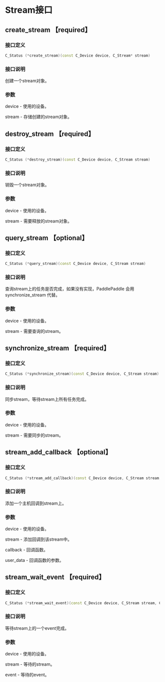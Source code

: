 # Stream接口

## create_stream 【required】

### 接口定义

```c++
C_Status (*create_stream)(const C_Device device, C_Stream* stream)
```

### 接口说明

创建一个stream对象。

### 参数

device - 使用的设备。

stream - 存储创建的stream对象。

## destroy_stream 【required】

### 接口定义

```c++
C_Status (*destroy_stream)(const C_Device device, C_Stream stream)
```

### 接口说明

销毁一个stream对象。

### 参数

device - 使用的设备。

stream - 需要释放的stream对象。

## query_stream 【optional】

### 接口定义

```c++
C_Status (*query_stream)(const C_Device device, C_Stream stream)
```

### 接口说明

查询stream上的任务是否完成，如果没有实现，PaddlePaddle 会用 synchronize_stream 代替。

### 参数

device - 使用的设备。

stream - 需要查询的stream。

## synchronize_stream 【required】

### 接口定义

```c++
C_Status (*synchronize_stream)(const C_Device device, C_Stream stream)
```

### 接口说明

同步stream，等待stream上所有任务完成。

### 参数

device - 使用的设备。

stream - 需要同步的stream。

## stream_add_callback 【optional】

### 接口定义

```c++
C_Status (*stream_add_callback)(const C_Device device, C_Stream stream, C_Callback callback, void* user_data)
```

### 接口说明

添加一个主机回调到stream上。

### 参数

device - 使用的设备。

stream - 添加回调到该stream中。

callback - 回调函数。

user_data - 回调函数的参数。

## stream_wait_event 【required】

### 接口定义

```c++
C_Status (*stream_wait_event)(const C_Device device, C_Stream stream, C_Event event)
```

### 接口说明

等待stream上的一个event完成。

### 参数

device - 使用的设备。

stream - 等待的stream。

event - 等待的event。
